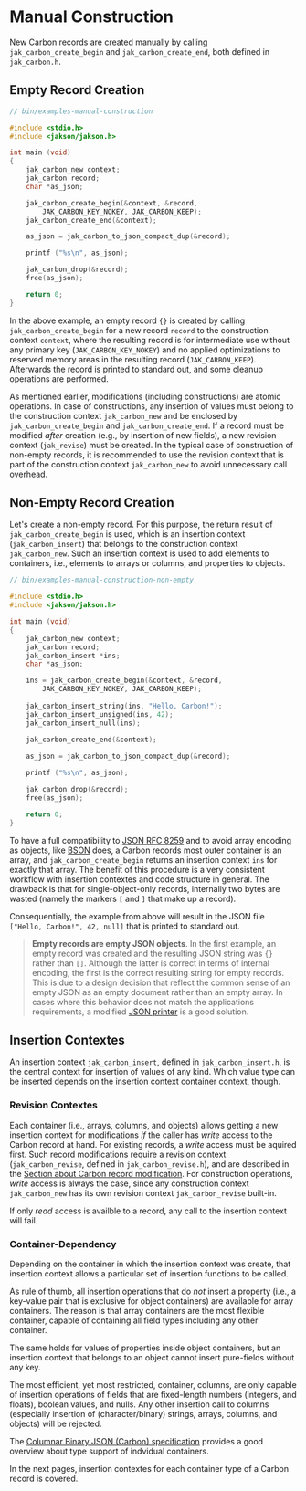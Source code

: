# Manual Construction

New Carbon records are created manually by calling `jak_carbon_create_begin` and `jak_carbon_create_end`, both defined in `jak_carbon.h`.

## Empty Record Creation

```c
// bin/examples-manual-construction

#include <stdio.h>
#include <jakson/jakson.h>

int main (void)
{
    jak_carbon_new context;
    jak_carbon record;
    char *as_json;

    jak_carbon_create_begin(&context, &record, 
    	JAK_CARBON_KEY_NOKEY, JAK_CARBON_KEEP);
    jak_carbon_create_end(&context);

    as_json = jak_carbon_to_json_compact_dup(&record);

    printf ("%s\n", as_json);

    jak_carbon_drop(&record);
    free(as_json);

    return 0;
}
```

In the above example, an empty record `{}` is created by calling `jak_carbon_create_begin` for a new record `record` to the construction context `context`, where the resulting record is for intermediate use without any primary key (`JAK_CARBON_KEY_NOKEY`) and no applied optimizations to reserved memory areas in the resulting record (`JAK_CARBON_KEEP`). Afterwards the record is printed to standard out, and some cleanup operations are performed.

As mentioned earlier, modifications (including constructions) are atomic operations. In case of constructions, any insertion of values must belong to the construction context `jak_carbon_new` and be enclosed by `jak_carbon_create_begin` and `jak_carbon_create_end`. If a record must be modified *after* creation (e.g., by insertion of new fields), a new revision context (`jak_revise`) must be created. In the typical case of construction of non-empty records, it is recommended to use the revision context that is part of the construction context `jak_carbon_new` to avoid unnecessary call overhead. 

## Non-Empty Record Creation

Let's create a non-empty record. For this purpose, the return result of `jak_carbon_create_begin` is used, which is an insertion context (`jak_carbon_insert`) that belongs to the construction context `jak_carbon_new`. Such an insertion context is used to add elements to containers, i.e., elements to arrays or columns, and properties to objects.

```c
// bin/examples-manual-construction-non-empty

#include <stdio.h>
#include <jakson/jakson.h>

int main (void)
{
    jak_carbon_new context;
    jak_carbon record;
    jak_carbon_insert *ins;
    char *as_json;

    ins = jak_carbon_create_begin(&context, &record, 
    	JAK_CARBON_KEY_NOKEY, JAK_CARBON_KEEP);
    
    jak_carbon_insert_string(ins, "Hello, Carbon!");
    jak_carbon_insert_unsigned(ins, 42);
    jak_carbon_insert_null(ins);
    
    jak_carbon_create_end(&context);

    as_json = jak_carbon_to_json_compact_dup(&record);

    printf ("%s\n", as_json);

    jak_carbon_drop(&record);
    free(as_json);

    return 0;
}
```

To have a full compatibility to [JSON RFC 8259](https://tools.ietf.org/html/rfc8259) and to avoid array encoding as objects, like [BSON](www.bsonspec.org) does, a Carbon records most outer container is an array, and `jak_carbon_create_begin` returns an insertion context `ins` for exactly that array. The benefit of this procedure is a very consistent workflow with insertion contextes and code structure in general. The drawback is that for single-object-only records, internally two bytes are wasted (namely the markers `[` and `]` that make up a record).

Consequentially, the example from above will result in the JSON file `["Hello, Carbon!", 42, null]` that is printed to standard out.

> **Empty records are empty JSON objects**. In the first example, an empty record was created and the resulting JSON string was `{}` rather than `[]`. Although the latter is correct in terms of internal encoding, the first is the correct resulting string for empty records. This is due to a design decision that reflect the common sense of an empty JSON as an empty document rather than an empty array. In cases where this behavior does not match the applications requirements, a modified [JSON printer](../conversion-to-json.md) is a good solution.

## Insertion Contextes

An insertion context `jak_carbon_insert`, defined in `jak_carbon_insert.h`, is the central context for insertion of values of any kind. Which value type can be inserted depends on the insertion context container context, though. 

### Revision Contextes

Each container (i.e., arrays, columns, and objects) allows getting a new insertion context for modifications *if* the caller has *write* access to the Carbon record at hand. For existing records, a *write* access must be aquired first. Such record modifications require a revision context (`jak_carbon_revise`, defined in `jak_carbon_revise.h`), and are described in the [Section about Carbon record modification](../modify-contents.md). For construction operations, *write* access is always the case, since any construction context `jak_carbon_new` has its own revision context `jak_carbon_revise` built-in. 

If only *read* access is availble to a record, any call to the insertion context will fail.

### Container-Dependency

Depending on the container in which the insertion context was create, that insertion context allows a particular set of insertion functions to be called. 

As rule of thumb, all insertion operations that do *not* insert a property (i.e., a key-value pair that is exclusive for object containers) are available for array containers. The reason is that array containers are the most flexible container, capable of containing all field types including any other container. 

The same holds for values of properties inside object containers, but an insertion context that belongs to an object cannot insert pure-fields without any key. 

The most efficient, yet most restricted, container, columns, are only capable of insertion operations of fields that are fixed-length numbers (integers, and floats), boolean values, and nulls. Any other insertion call to columns (especially insertion of (character/binary) strings, arrays, columns, and objects) will be rejected.

The [Columnar Binary JSON (Carbon) specification](http://www.carbonspec.org) provides a good overview about type support of indvidual containers.

In the next pages, insertion contextes for each container type of a Carbon record is covered.





